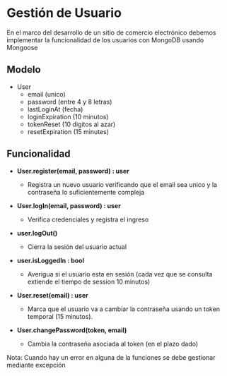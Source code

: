 # Gestión de Usuario

En el marco del desarrollo de un sitio de comercio electrónico debemos implementar la funcionalidad de los usuarios con MongoDB usando Mongoose


## Modelo
- User
    - email             (unico)
    - password          (entre 4 y 8 letras)
    - lastLoginAt       (fecha)
    - loginExpiration   (10 minutos)
    - tokenReset        (10 digitos al azar)
    - resetExpiration   (15 minutes)


## Funcionalidad

- **User.register(email, password) : user**
    * Registra un nuevo usuario verificando que el email sea unico y la contraseña lo suficientemente compleja

- **User.logIn(email, password) : user**
    * Verifica credenciales y registra el ingreso

- **user.logOut()**
    * Cierra la sesión del usuario actual

- **user.isLoggedIn : bool**
    * Averigua si el usuario esta en sesión (cada vez que se consulta extiende el tiempo de session 10 minutos)

- **User.reset(email) : user**
    * Marca que el usuario va a cambiar la contraseña usando un token temporal (15 minutos).

- **User.changePassword(token, email)**
    * Cambia la contraseña asociada al token (en el plazo dado)

Nota: Cuando hay un error en alguna de la funciones se debe gestionar mediante excepción